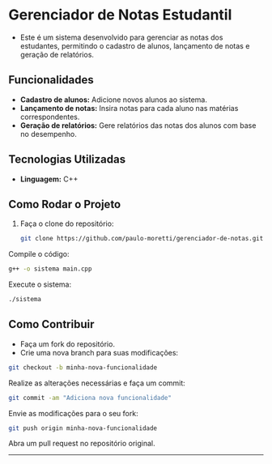 # Gerenciador de Notas Estudantil
- Este é um sistema desenvolvido para gerenciar as notas dos estudantes, permitindo o cadastro de alunos, lançamento de notas e geração de relatórios.

## Funcionalidades
- **Cadastro de alunos:** Adicione novos alunos ao sistema.
- **Lançamento de notas:** Insira notas para cada aluno nas matérias correspondentes.
- **Geração de relatórios:** Gere relatórios das notas dos alunos com base no desempenho.

## Tecnologias Utilizadas
- **Linguagem:** C++

## Como Rodar o Projeto
1. Faça o clone do repositório:
   ```bash
   git clone https://github.com/paulo-moretti/gerenciador-de-notas.git

Compile o código:

````bash
g++ -o sistema main.cpp
````
Execute o sistema:
````bash
./sistema
````
## Como Contribuir
- Faça um fork do repositório.
- Crie uma nova branch para suas modificações:
````bash
git checkout -b minha-nova-funcionalidade
````
Realize as alterações necessárias e faça um commit:
````bash
git commit -am "Adiciona nova funcionalidade"
````
Envie as modificações para o seu fork:
````bash
git push origin minha-nova-funcionalidade
````
Abra um pull request no repositório original.

---

